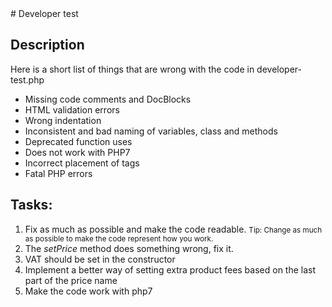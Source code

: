<div class="page-header">
# Developer test
</div>

## Description


Here is a short list of things that are wrong with the code in developer-test.php

* Missing code comments and DocBlocks
* HTML validation errors
* Wrong indentation
* Inconsistent and bad naming of variables, class and methods
* Deprecated function uses
* Does not work with PHP7
* Incorrect placement of tags
* Fatal PHP errors

## Tasks:

1. Fix as much as possible and make the code readable.
  <small>Tip: Change as much as possible to make the code represent how you work.</small>
2. The <em>setPrice</em> method does something wrong, fix it.
3. VAT should be set in the constructor
4. Implement a better way of setting extra product fees based on the last part of the price name
5. Make the code work with php7
